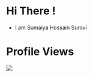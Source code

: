 # Hi There !
* I am Sumaiya Hossain Surovi
# Profile Views
![](https://komarev.com/ghpvc/?username=i-am-surovi&style=flat-square&label=Profile+Views&base=1000)

